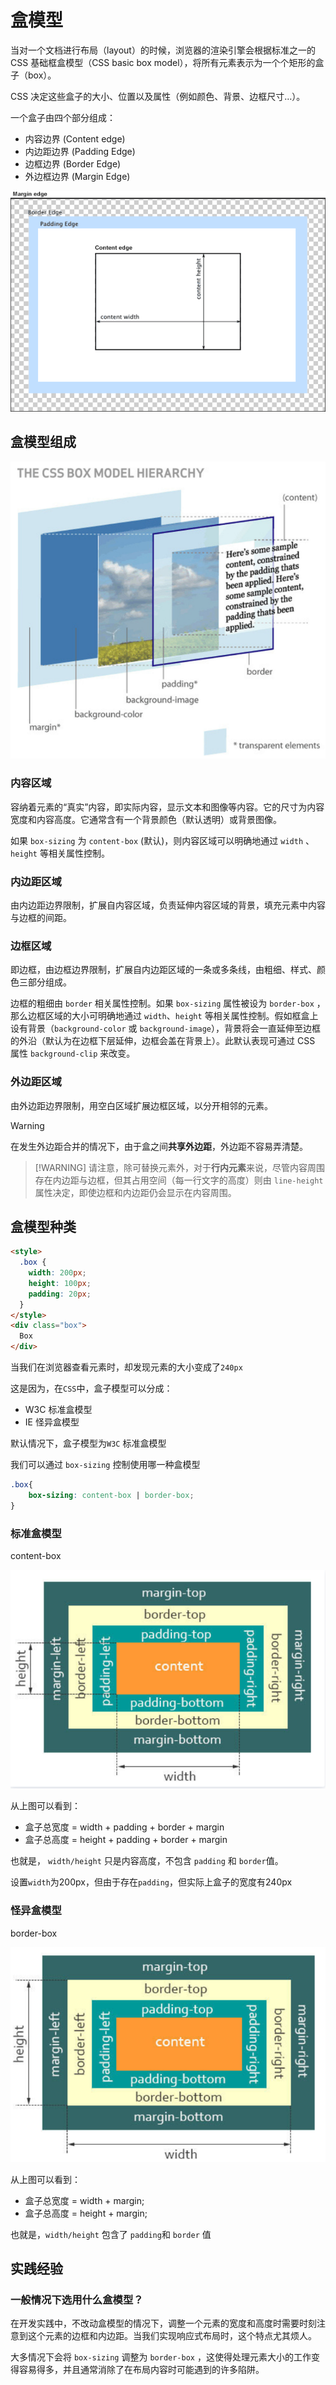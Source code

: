 # 盒模型

当对一个文档进行布局（layout）的时候，浏览器的渲染引擎会根据标准之一的 CSS 基础框盒模型（CSS basic box model），将所有元素表示为一个个矩形的盒子（box）。

CSS 决定这些盒子的大小、位置以及属性（例如颜色、背景、边框尺寸…）。

一个盒子由四个部分组成：

- 内容边界 (Content edge)
- 内边距边界 (Padding Edge)
- 边框边界 (Border Edge)
- 外边框边界 (Margin Edge)

![CSS 盒模型](./css__box-sizing.assets/boxmodel.png)



## 盒模型组成

![img](./css__box-sizing.assets/b2548b00-8f9b-11eb-ab90-d9ae814b240d.png)

### 内容区域

容纳着元素的“真实”内容，即实际内容，显示文本和图像等内容。它的尺寸为内容宽度和内容高度。它通常含有一个背景颜色（默认透明）或背景图像。

如果 `box-sizing` 为 `content-box` (默认)，则内容区域可以明确地通过 `width` 、`height`  等相关属性控制。



### 内边距区域

由内边距边界限制，扩展自内容区域，负责延伸内容区域的背景，填充元素中内容与边框的间距。



### 边框区域

即边框，由边框边界限制，扩展自内边距区域的一条或多条线，由粗细、样式、颜色三部分组成。

边框的粗细由 `border` 相关属性控制。如果 `box-sizing` 属性被设为 `border-box` ，那么边框区域的大小可明确地通过 `width`、`height` 等相关属性控制。假如框盒上设有背景（`background-color` 或 `background-image`），背景将会一直延伸至边框的外沿（默认为在边框下层延伸，边框会盖在背景上）。此默认表现可通过 CSS 属性 `background-clip` 来改变。



### 外边距区域

由外边距边界限制，用空白区域扩展边框区域，以分开相邻的元素。

> [!WARNING]
> 在发生外边距合并的情况下，由于盒之间**共享外边距**，外边距不容易弄清楚。

>  [!WARNING]
> 请注意，除可替换元素外，对于**行内元素**来说，尽管内容周围存在内边距与边框，但其占用空间（每一行文字的高度）则由 `line-height` 属性决定，即使边框和内边距仍会显示在内容周围。



## 盒模型种类

```html
<style>
  .box {
    width: 200px;
    height: 100px;
    padding: 20px;
  }
</style>
<div class="box">
  Box
</div>
```

当我们在浏览器查看元素时，却发现元素的大小变成了`240px`

这是因为，在`CSS`中，盒子模型可以分成：

- W3C 标准盒模型
- IE 怪异盒模型

默认情况下，盒子模型为`W3C` 标准盒模型

我们可以通过 `box-sizing` 控制使用哪一种盒模型

```css
.box{
    box-sizing: content-box | border-box;
}
```



### 标准盒模型

content-box

![img](./css__box-sizing.assets/c0e1d2e0-8f9b-11eb-85f6-6fac77c0c9b3.png)

从上图可以看到：

- 盒子总宽度 = width + padding + border + margin
- 盒子总高度 = height + padding + border + margin

也就是， `width/height` 只是内容高度，不包含 `padding` 和 `border`值。

设置`width`为200px，但由于存在`padding`，但实际上盒子的宽度有240px



### 怪异盒模型

border-box

![img](./css__box-sizing.assets/cfbb3ef0-8f9b-11eb-ab90-d9ae814b240d.png)

从上图可以看到：

- 盒子总宽度 = width + margin;
- 盒子总高度 = height + margin;

也就是，`width/height` 包含了 `padding`和 `border` 值



## 实践经验

### 一般情况下选用什么盒模型？

在开发实践中，不改动盒模型的情况下，调整一个元素的宽度和高度时需要时刻注意到这个元素的边框和内边距。当我们实现响应式布局时，这个特点尤其烦人。

大多情况下会将 `box-sizing` 调整为 `border-box` ，这使得处理元素大小的工作变得容易得多，并且通常消除了在布局内容时可能遇到的许多陷阱。